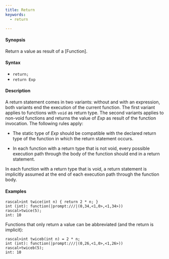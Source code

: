 ```yaml
---
title: Return
keywords:
  - return

---
```


#### Synopsis

Return a value as result of a [Function].

#### Syntax

*  `return;`
*  `return Exp`

#### Description

A return statement comes in two variants: without and with an expression,
both variants end the execution of the current function. 
The first variant applies to functions with `void` as return type. 
The second variants applies to non-void functions and returns the value of _Exp_ as result of the function invocation.
The following rules apply:

*  The static type of _Exp_ should be compatible with the declared return type of the function in 
  which the return statement occurs.

*  In each function with a return type that is not void, every possible execution path through the body of 
  the function should end in a return statement.


In each function with a return type that is void, a return statement is implicitly assumed at the end of each execution path through the function body.

#### Examples


```rascal-shell
rascal>int twice(int n) { return 2 * n; }
int (int): function(|prompt:///|(0,34,<1,0>,<1,34>))
rascal>twice(5);
int: 10
```
Functions that only return a value can be abbreviated (and the return is implicit):

```rascal-shell
rascal>int twiceb(int n) = 2 * n;
int (int): function(|prompt:///|(0,26,<1,0>,<1,26>))
rascal>twiceb(5);
int: 10
```


